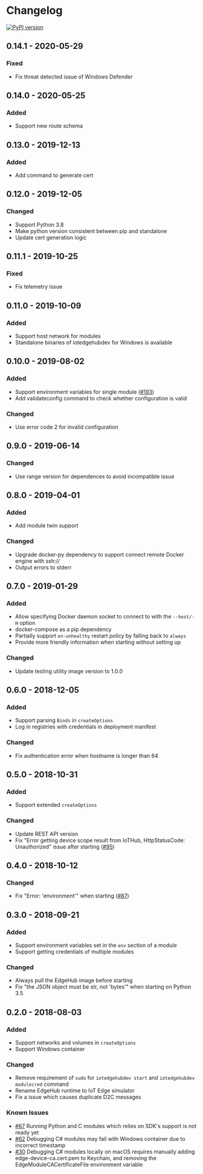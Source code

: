 # Changelog

[![PyPI version](https://badge.fury.io/py/iotedgehubdev.svg)](https://badge.fury.io/py/iotedgehubdev)
## 0.14.1 - 2020-05-29
### Fixed
* Fix threat detected issue of Windows Defender

## 0.14.0 - 2020-05-25
### Added
* Support new route schema

## 0.13.0 - 2019-12-13
### Added
* Add command to generate cert

## 0.12.0 - 2019-12-05
### Changed
* Support Python 3.8
* Make python version consistent between pip and standalone
* Update cert generation logic

## 0.11.1 - 2019-10-25
### Fixed
* Fix telemetry issue

## 0.11.0 - 2019-10-09
### Added
* Support host network for modules
* Standalone binaries of iotedgehubdev for Windows is available

## 0.10.0 - 2019-08-02
### Added
* Support environment variables for single module ([#193](https://github.com/Azure/iotedgehubdev/issues/193))
* Add validateconfig command to check whether configuration is valid

### Changed
* Use error code 2 for invalid configuration

## 0.9.0 - 2019-06-14
### Changed
* Use range version for dependences to avoid incompatible issue

## 0.8.0 - 2019-04-01
### Added
* Add module twin support

### Changed
* Upgrade docker-py dependency to support connect remote Docker engine with ssh://
* Output errors to stderr

## 0.7.0 - 2019-01-29
### Added
* Allow specifying Docker daemon socket to connect to with the `--host/-H` option
* docker-compose as a pip dependency
* Partially support `on-unhealthy` restart policy by falling back to `always`
* Provide more friendly information when starting without setting up

### Changed
* Update testing utility image version to 1.0.0

## 0.6.0 - 2018-12-05
### Added
* Support parsing `Binds` in `createOptions`
* Log in registries with credentials in deployment manifest

### Changed
* Fix authentication error when hostname is longer than 64

## 0.5.0 - 2018-10-31
### Added
* Support extended `createOptions`

### Changed
* Update REST API version
* Fix "Error getting device scope result from IoTHub, HttpStatusCode: Unauthorized" issue after starting ([#95](https://github.com/Azure/iotedgehubdev/issues/95))

## 0.4.0 - 2018-10-12
### Changed
* Fix "Error: 'environment'" when starting ([#87](https://github.com/Azure/iotedgehubdev/issues/87))

## 0.3.0 - 2018-09-21
### Added
* Support environment variables set in the `env` section of a module
* Support getting credentials of multiple modules

### Changed
* Always pull the EdgeHub image before starting
* Fix "the JSON object must be str, not 'bytes'" when starting on Python 3.5

## 0.2.0 - 2018-08-03
### Added
* Support networks and volumes in `createOptions`
* Support Windows container

### Changed
* Remove requirement of `sudo` for `iotedgehubdev start` and `iotedgehubdev modulecred` command
* Rename EdgeHub runtime to IoT Edge simulator
* Fix a issue which causes duplicate D2C messages

### Known Issues
* [#67](https://github.com/Azure/iotedgehubdev/issues/67) Running Python and C modules which relies on SDK's support is not ready yet 
* [#62](https://github.com/Azure/iotedgehubdev/issues/62) Debugging C# modules may fail with Windows container due to incorrect timestamp
* [#30](https://github.com/Azure/iotedgehubdev/issues/30) Debugging C# modules locally on macOS requires manually adding edge-device-ca.cert.pem to Keychain, and removing the EdgeModuleCACertificateFile environment variable
